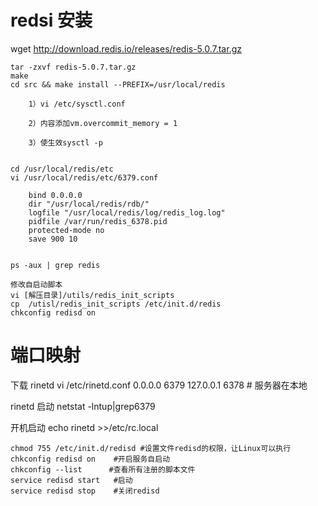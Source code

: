 # redsi 安装
wget http://download.redis.io/releases/redis-5.0.7.tar.gz

    tar -zxvf redis-5.0.7.tar.gz
    make 
    cd src && make install --PREFIX=/usr/local/redis
    
        1）vi /etc/sysctl.conf
 
        2）内容添加vm.overcommit_memory = 1

        3）使生效sysctl -p 


    cd /usr/local/redis/etc
    vi /usr/local/redis/etc/6379.conf

        bind 0.0.0.0
        dir "/usr/local/redis/rdb/"
        logfile "/usr/local/redis/log/redis_log.log"
        pidfile /var/run/redis_6378.pid
        protected-mode no
        save 900 10
     

    ps -aux | grep redis
    
    修改自启动脚本
    vi [解压目录]/utils/redis_init_scripts
    cp  /utisl/redis_init_scripts /etc/init.d/redis
    chkconfig redisd on

# 端口映射
下载 rinetd
vi /etc/rinetd.conf
0.0.0.0 6379 127.0.0.1 6378 # 服务器在本地

rinetd 启动
netstat -lntup|grep6379

开机启动
    echo rinetd >>/etc/rc.local
    
    chmod 755 /etc/init.d/redisd #设置文件redisd的权限，让Linux可以执行
    chkconfig redisd on    #开启服务自启动
    chkconfig --list      #查看所有注册的脚本文件
    service redisd start   #启动
    service redisd stop    #关闭redisd








